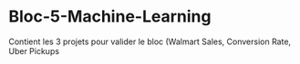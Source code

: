 # Bloc-5-Machine-Learning
Contient les 3 projets pour valider le bloc (Walmart Sales, Conversion Rate, Uber Pickups
